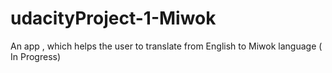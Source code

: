 # udacityProject-1-Miwok
An app , which helps the user to translate from English to Miwok language ( In Progress)
